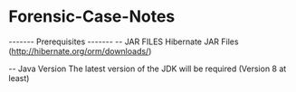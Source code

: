 # Forensic-Case-Notes

------- Prerequisites -------
-- JAR FILES
Hibernate JAR Files (http://hibernate.org/orm/downloads/)

-- Java Version
The latest version of the JDK will be required (Version 8 at least)
